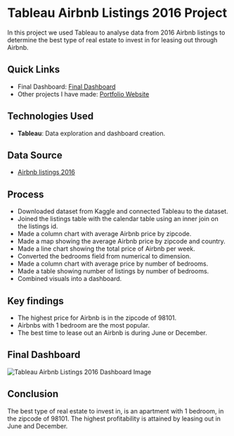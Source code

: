 # Tableau Airbnb Listings 2016 Project
In this project we used Tableau to analyse data from 2016 Airbnb listings to determine the best type of real estate to invest in for leasing out through Airbnb. 

## Quick Links
- Final Dashboard: [Final Dashboard](airbnb_listings_2016_dashboard.png)
- Other projects I have made: [Portfolio Website](https://lucashoffschmidt.github.io/)

## Technologies Used
- **Tableau**: Data exploration and dashboard creation.

## Data Source
- [Airbnb listings 2016](https://www.kaggle.com/datasets/alexanderfreberg/airbnb-listings-2016-dataset)
  
## Process
  - Downloaded dataset from Kaggle and connected Tableau to the dataset. 
  - Joined the listings table with the calendar table using an inner join on the listings id.
  - Made a column chart with average Airbnb price by zipcode.
  - Made a map showing the average Airbnb price by zipcode and country.
  - Made a line chart showing the total price of Airbnb per week.
  - Converted the bedrooms field from numerical to dimension.
  - Made a column chart with average price by number of bedrooms.
  - Made a table showing number of listings by number of bedrooms.
  - Combined visuals into a dashboard.

## Key findings
- The highest price for Airbnb is in the zipcode of 98101.
- Airbnbs with 1 bedroom are the most popular.
- The best time to lease out an Airbnb is during June or December.

## Final Dashboard
![Tableau Airbnb Listings 2016 Dashboard Image](airbnb_listings_2016_dashboard.png)

## Conclusion
The best type of real estate to invest in, is an apartment with 1 bedroom, in the zipcode of 98101. 
The highest profitability is attained by leasing out in June and December. 
